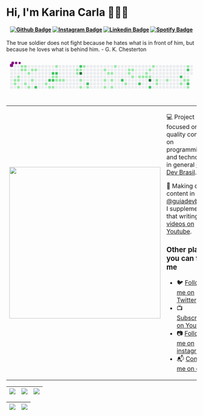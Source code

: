 # Hi, I'm Karina Carla 👨🏻‍💻 

<h4 align="center">

[![Github Badge](https://img.shields.io/badge/-Facebook-blue?style=for-the-badge&logo=Facebook&logoColor=white&link=https://github.com/arthurspk)](https://www.facebook.com/seixasqlc/)
[![Instagram Badge](https://img.shields.io/badge/-instagram-red?style=for-the-badge&logo=instagram&logoColor=white&link=https://github.com/arthurspk)](https://www.instagram.com/arthurspk/)
[![Linkedin Badge](https://img.shields.io/badge/-Linkedin-blue?style=for-the-badge&logo=Linkedin&logoColor=white&link=https://github.com/arthurspk)](https://www.linkedin.com/in/arthurspk/)
[![Spotify Badge](https://img.shields.io/badge/-Spotify-3bb34b?style=for-the-badge&logo=Spotify&logoColor=161f16&link=https://github.com/arthurspk)](https://open.spotify.com/user/Heimdallr0?fbclid=IwAR0vLf9kXegU7iZNCy3IJ1S6vb3sJ6CRRXelpW5tDOG5trSUGZ8SK4-Yjfg)



</h4>



The true soldier does not fight because he hates what is in front of him, but because he loves what is behind him. - G. K. Chesterton

<table border="0" cellspacing="0" cellpadding="0">
  <tr>
    <td style="border: 0";>
      <img width="400" src="https://i.imgur.com/bXxIgrd.png" />
    </td>
    <td style="border: 0";>
      <p>
        💻 Project focused on quality content on programming and technology in general <a href="https://www.instagram.com/guiadevbrasil/">Guia Dev Brasil<a/>.
      </p>
      <p>
        🌙 Making daily content in <a href="https://www.instagram.com/guiadevbrasil/">@guiadevbrasil</a>, I supplement that writing with <a href="https://www.youtube.com/channel/UCzmXzz_VR0Li8-YOvWN_t3g">videos on Youtube</a>.
      </p>
      <h3>Other places you can find me</h3>
      <ul>
        <li>
          🐦 <a href="https://twitter.com/manotoquinho">Follow me on Twitter</a>
        </li>
        <li>
          📺 <a href="https://www.youtube.com/channel/UCzmXzz_VR0Li8-YOvWN_t3g">Subscribe on Youtube</a>
        </li>
        <li>
          📷 <a href="https://www.instagram.com/guiadevbrasil/">Follow me on instagram</a>
        </li>
        <li>
          📬 <a href=mailto:arthurguiadev@gmail.com>Contact-me on email</a>
        </li>
      </ul>
    </td>
  </tr>
  
  
  <svg viewBox="-16 -32 880 192" width="880" height="192" xmlns="http://www.w3.org/2000/svg"><desc>Generated with https://github.com/Platane/snk</desc><style>@keyframes c0{3.19%{fill:var(--c1)}3.21%,to{fill:var(--ce)}}@keyframes c1{3.46%{fill:var(--c1)}3.48%,to{fill:var(--ce)}}@keyframes c2{2.66%{fill:var(--c1)}2.68%,to{fill:var(--ce)}}@keyframes c3{2.92%{fill:var(--c1)}2.94%,to{fill:var(--ce)}}@keyframes c4{3.99%{fill:var(--c1)}4.01%,to{fill:var(--ce)}}@keyframes c5{1.06%{fill:var(--c1)}1.08%,to{fill:var(--ce)}}@keyframes c6{1.86%{fill:var(--c1)}1.88%,to{fill:var(--ce)}}@keyframes c7{1.32%{fill:var(--c1)}1.34%,to{fill:var(--ce)}}@keyframes c8{1.59%{fill:var(--c1)}1.61%,to{fill:var(--ce)}}@keyframes c9{5.32%{fill:var(--c1)}5.34%,to{fill:var(--ce)}}@keyframes ca{7.99%{fill:var(--c1)}8.01%,to{fill:var(--ce)}}@keyframes cb{4.79%{fill:var(--c1)}4.81%,to{fill:var(--ce)}}@keyframes cc{6.92%{fill:var(--c1)}6.94%,to{fill:var(--ce)}}@keyframes cd{6.12%{fill:var(--c1)}6.14%,to{fill:var(--ce)}}@keyframes ce{7.19%{fill:var(--c1)}7.21%,to{fill:var(--ce)}}@keyframes cf{77.32%{fill:var(--c2)}77.34%,to{fill:var(--ce)}}@keyframes cg{47.46%{fill:var(--c1)}47.48%,to{fill:var(--ce)}}@keyframes ch{49.06%{fill:var(--c2)}49.08%,to{fill:var(--ce)}}@keyframes ci{47.99%{fill:var(--c1)}48.01%,to{fill:var(--ce)}}@keyframes cj{49.86%{fill:var(--c2)}49.88%,to{fill:var(--ce)}}@keyframes ck{10.12%{fill:var(--c1)}10.14%,to{fill:var(--ce)}}@keyframes cl{48.79%{fill:var(--c2)}48.81%,to{fill:var(--ce)}}@keyframes cm{48.26%{fill:var(--c1)}48.28%,to{fill:var(--ce)}}@keyframes cn{45.32%{fill:var(--c1)}45.34%,to{fill:var(--ce)}}@keyframes co{50.12%{fill:var(--c2)}50.14%,to{fill:var(--ce)}}@keyframes cp{10.39%{fill:var(--c1)}10.41%,to{fill:var(--ce)}}@keyframes cq{10.66%{fill:var(--c1)}10.68%,to{fill:var(--ce)}}@keyframes cr{10.92%{fill:var(--c1)}10.94%,to{fill:var(--ce)}}@keyframes cs{11.19%{fill:var(--c1)}11.21%,to{fill:var(--ce)}}@keyframes ct{42.92%{fill:var(--c1)}42.94%,to{fill:var(--ce)}}@keyframes cu{43.19%{fill:var(--c1)}43.21%,to{fill:var(--ce)}}@keyframes cv{52.52%{fill:var(--c2)}52.54%,to{fill:var(--ce)}}@keyframes cw{42.66%{fill:var(--c1)}42.68%,to{fill:var(--ce)}}@keyframes cx{81.86%{fill:var(--c4)}81.88%,to{fill:var(--ce)}}@keyframes cy{12.52%{fill:var(--c1)}12.54%,to{fill:var(--ce)}}@keyframes cz{13.06%{fill:var(--c1)}13.08%,to{fill:var(--ce)}}@keyframes c10{42.12%{fill:var(--c1)}42.14%,to{fill:var(--ce)}}@keyframes c11{54.39%{fill:var(--c2)}54.41%,to{fill:var(--ce)}}@keyframes c12{13.59%{fill:var(--c1)}13.61%,to{fill:var(--ce)}}@keyframes c13{17.32%{fill:var(--c1)}17.34%,to{fill:var(--ce)}}@keyframes c14{18.12%{fill:var(--c1)}18.14%,to{fill:var(--ce)}}@keyframes c15{14.92%{fill:var(--c1)}14.94%,to{fill:var(--ce)}}@keyframes c16{16.79%{fill:var(--c1)}16.81%,to{fill:var(--ce)}}@keyframes c17{16.52%{fill:var(--c1)}16.54%,to{fill:var(--ce)}}@keyframes c18{15.99%{fill:var(--c1)}16.01%,to{fill:var(--ce)}}@keyframes c19{15.46%{fill:var(--c1)}15.48%,to{fill:var(--ce)}}@keyframes c1a{39.72%{fill:var(--c1)}39.74%,to{fill:var(--ce)}}@keyframes c1b{57.32%{fill:var(--c2)}57.34%,to{fill:var(--ce)}}@keyframes c1c{19.99%{fill:var(--c1)}20.01%,to{fill:var(--ce)}}@keyframes c1d{37.86%{fill:var(--c1)}37.88%,to{fill:var(--ce)}}@keyframes c1e{38.12%{fill:var(--c1)}38.14%,to{fill:var(--ce)}}@keyframes c1f{37.59%{fill:var(--c1)}37.61%,to{fill:var(--ce)}}@keyframes c1g{21.06%{fill:var(--c1)}21.08%,to{fill:var(--ce)}}@keyframes c1h{21.59%{fill:var(--c1)}21.61%,to{fill:var(--ce)}}@keyframes c1i{58.92%{fill:var(--c2)}58.94%,to{fill:var(--ce)}}@keyframes c1j{21.86%{fill:var(--c1)}21.88%,to{fill:var(--ce)}}@keyframes c1k{24.52%{fill:var(--c1)}24.54%,to{fill:var(--ce)}}@keyframes c1l{22.12%{fill:var(--c1)}22.14%,to{fill:var(--ce)}}@keyframes c1m{22.92%{fill:var(--c1)}22.94%,to{fill:var(--ce)}}@keyframes c1n{22.39%{fill:var(--c1)}22.41%,to{fill:var(--ce)}}@keyframes c1o{87.72%{fill:var(--c4)}87.74%,to{fill:var(--ce)}}@keyframes c1p{59.99%{fill:var(--c2)}60.01%,to{fill:var(--ce)}}@keyframes c1q{23.46%{fill:var(--c1)}23.48%,to{fill:var(--ce)}}@keyframes c1r{25.86%{fill:var(--c1)}25.88%,to{fill:var(--ce)}}@keyframes c1s{26.12%{fill:var(--c1)}26.14%,to{fill:var(--ce)}}@keyframes c1t{27.19%{fill:var(--c1)}27.21%,to{fill:var(--ce)}}@keyframes c1u{65.32%{fill:var(--c2)}65.34%,to{fill:var(--ce)}}@keyframes c1v{30.66%{fill:var(--c1)}30.68%,to{fill:var(--ce)}}@keyframes c1w{28.52%{fill:var(--c1)}28.54%,to{fill:var(--ce)}}@keyframes c1x{32.52%{fill:var(--c1)}32.54%,to{fill:var(--ce)}}@keyframes c1y{64.26%{fill:var(--c2)}64.28%,to{fill:var(--ce)}}@keyframes c1z{28.79%{fill:var(--c1)}28.81%,to{fill:var(--ce)}}@keyframes c20{63.19%{fill:var(--c2)}63.21%,to{fill:var(--ce)}}@keyframes c21{29.86%{fill:var(--c1)}29.88%,to{fill:var(--ce)}}@keyframes u0{1.06%{transform:scale(0,1)}1.08%,1.32%{transform:scale(.02,1)}1.34%,1.59%{transform:scale(.03,1)}1.61%,1.86%{transform:scale(.05,1)}1.88%,2.66%{transform:scale(.07,1)}2.68%,2.92%{transform:scale(.08,1)}2.94%,3.19%{transform:scale(.1,1)}3.21%,3.46%{transform:scale(.12,1)}3.48%,3.99%{transform:scale(.14,1)}4.01%,4.79%{transform:scale(.15,1)}4.81%,5.32%{transform:scale(.17,1)}5.34%,6.12%{transform:scale(.19,1)}6.14%,6.92%{transform:scale(.2,1)}6.94%,7.19%{transform:scale(.22,1)}7.21%,7.99%{transform:scale(.24,1)}10.12%,8.01%{transform:scale(.25,1)}10.14%,10.39%{transform:scale(.27,1)}10.41%,10.66%{transform:scale(.29,1)}10.68%,10.92%{transform:scale(.31,1)}10.94%,11.19%{transform:scale(.32,1)}11.21%,12.52%{transform:scale(.34,1)}12.54%,13.06%{transform:scale(.36,1)}13.08%,13.59%{transform:scale(.37,1)}13.61%,14.92%{transform:scale(.39,1)}14.94%,15.46%{transform:scale(.41,1)}15.48%,15.99%{transform:scale(.42,1)}16.01%,16.52%{transform:scale(.44,1)}16.54%,16.79%{transform:scale(.46,1)}16.81%,17.32%{transform:scale(.47,1)}17.34%,18.12%{transform:scale(.49,1)}18.14%,19.99%{transform:scale(.51,1)}20.01%,21.06%{transform:scale(.53,1)}21.08%,21.59%{transform:scale(.54,1)}21.61%,21.86%{transform:scale(.56,1)}21.88%,22.12%{transform:scale(.58,1)}22.14%,22.39%{transform:scale(.59,1)}22.41%,22.92%{transform:scale(.61,1)}22.94%,23.46%{transform:scale(.63,1)}23.48%,24.52%{transform:scale(.64,1)}24.54%,25.86%{transform:scale(.66,1)}25.88%,26.12%{transform:scale(.68,1)}26.14%,27.19%{transform:scale(.69,1)}27.21%,28.52%{transform:scale(.71,1)}28.54%,28.79%{transform:scale(.73,1)}28.81%,29.86%{transform:scale(.75,1)}29.88%,30.66%{transform:scale(.76,1)}30.68%,32.52%{transform:scale(.78,1)}32.54%,37.59%{transform:scale(.8,1)}37.61%,37.86%{transform:scale(.81,1)}37.88%,38.12%{transform:scale(.83,1)}38.14%,39.72%{transform:scale(.85,1)}39.74%,42.12%{transform:scale(.86,1)}42.14%,42.66%{transform:scale(.88,1)}42.68%,42.92%{transform:scale(.9,1)}42.94%,43.19%{transform:scale(.92,1)}43.21%,45.32%{transform:scale(.93,1)}45.34%,47.46%{transform:scale(.95,1)}47.48%,47.99%{transform:scale(.97,1)}48.01%,48.26%{transform:scale(.98,1)}48.28%,to{transform:scale(1,1)}}@keyframes u1{48.79%{transform:scale(0,1)}48.81%,49.06%{transform:scale(.08,1)}49.08%,49.86%{transform:scale(.15,1)}49.88%,50.12%{transform:scale(.23,1)}50.14%,52.52%{transform:scale(.31,1)}52.54%,54.39%{transform:scale(.38,1)}54.41%,57.32%{transform:scale(.46,1)}57.34%,58.92%{transform:scale(.54,1)}58.94%,59.99%{transform:scale(.62,1)}60.01%,63.19%{transform:scale(.69,1)}63.21%,64.26%{transform:scale(.77,1)}64.28%,65.32%{transform:scale(.85,1)}65.34%,77.32%{transform:scale(.92,1)}77.34%,to{transform:scale(1,1)}}@keyframes u2{81.86%{transform:scale(0,1)}81.88%,87.72%{transform:scale(.5,1)}87.74%,to{transform:scale(1,1)}}@keyframes s0{0%,99.73%{transform:translate(0,-16px)}.27%{transform:translate(0,0)}1.33%{transform:translate(64px,0)}1.6%{transform:translate(64px,16px)}2.13%{transform:translate(32px,16px)}2.93%{transform:translate(32px,64px)}3.2%{transform:translate(16px,64px)}3.47%{transform:translate(16px,80px)}3.73%{transform:translate(32px,80px)}4%{transform:translate(32px,96px)}4.8%{transform:translate(80px,96px)}5.07%{transform:translate(80px,80px)}5.33%{transform:translate(64px,80px)}5.6%{transform:translate(64px,64px)}6.13%{transform:translate(96px,64px)}6.93%{transform:translate(96px,16px)}7.2%{transform:translate(112px,16px)}7.47%{transform:translate(112px,32px)}8%{transform:translate(80px,32px)}8.27%{transform:translate(80px,48px)}10.4%{transform:translate(208px,48px)}10.67%{transform:translate(208px,64px)}12.53%{transform:translate(320px,64px)}13.07%,80.8%{transform:translate(320px,96px)}15.47%{transform:translate(464px,96px)}16.53%{transform:translate(464px,32px)}16.8%{transform:translate(448px,32px)}17.07%{transform:translate(448px,16px)}17.33%{transform:translate(432px,16px)}18.13%{transform:translate(432px,64px)}19.2%{transform:translate(496px,64px)}19.47%{transform:translate(496px,80px)}20.53%{transform:translate(560px,80px)}21.07%{transform:translate(560px,48px)}22.4%{transform:translate(640px,48px)}22.93%{transform:translate(640px,16px)}23.2%{transform:translate(656px,16px)}23.47%{transform:translate(656px,0)}24%{transform:translate(624px,0)}24.53%{transform:translate(624px,32px)}25.33%{transform:translate(672px,32px)}26.13%{transform:translate(672px,80px)}26.93%{transform:translate(720px,80px)}27.2%{transform:translate(720px,64px)}29.07%{transform:translate(832px,64px)}29.6%{transform:translate(832px,96px)}30.13%{transform:translate(800px,96px)}30.4%{transform:translate(800px,80px)}30.67%{transform:translate(784px,80px)}30.93%{transform:translate(784px,64px)}31.2%{transform:translate(800px,64px)}32.27%{transform:translate(800px,0)}32.53%{transform:translate(816px,0)}32.8%{transform:translate(816px,-16px)}37.07%{transform:translate(560px,-16px)}37.6%{transform:translate(560px,16px)}37.87%{transform:translate(544px,16px)}38.13%{transform:translate(544px,32px)}38.4%{transform:translate(528px,32px)}38.93%{transform:translate(528px,0)}42.13%{transform:translate(336px,0)}42.4%{transform:translate(336px,16px)}42.93%,52%{transform:translate(304px,16px)}43.2%,51.73%{transform:translate(304px,32px)}43.47%{transform:translate(288px,32px)}44%{transform:translate(288px,0)}46.13%{transform:translate(160px,0)}47.47%{transform:translate(160px,80px)}47.73%{transform:translate(176px,80px)}48%{transform:translate(176px,96px)}48.27%{transform:translate(192px,96px)}48.8%{transform:translate(192px,64px)}49.07%{transform:translate(176px,64px)}49.33%{transform:translate(176px,48px)}49.6%{transform:translate(192px,48px)}49.87%{transform:translate(192px,32px)}52.27%{transform:translate(320px,16px)}52.53%{transform:translate(320px,0)}53.07%{transform:translate(352px,0)}54.4%{transform:translate(352px,80px)}57.07%{transform:translate(512px,80px)}57.33%{transform:translate(512px,64px)}58.67%{transform:translate(592px,64px)}58.93%{transform:translate(592px,80px)}59.73%{transform:translate(640px,80px)}60%{transform:translate(640px,96px)}62.93%{transform:translate(816px,96px)}64.27%{transform:translate(816px,16px)}64.8%{transform:translate(784px,16px)}65.33%{transform:translate(784px,48px)}76.53%{transform:translate(112px,48px)}77.33%{transform:translate(112px,96px)}81.87%{transform:translate(320px,32px)}87.2%{transform:translate(640px,32px)}87.73%{transform:translate(640px,64px)}97.6%{transform:translate(48px,64px)}98.93%{transform:translate(48px,-16px)}}@keyframes s1{0%,99.73%{transform:translate(16px,-16px)}.27%{transform:translate(0,-16px)}.53%{transform:translate(0,0)}1.6%{transform:translate(64px,0)}1.87%{transform:translate(64px,16px)}2.4%{transform:translate(32px,16px)}3.2%{transform:translate(32px,64px)}3.47%{transform:translate(16px,64px)}3.73%{transform:translate(16px,80px)}4%{transform:translate(32px,80px)}4.27%{transform:translate(32px,96px)}5.07%{transform:translate(80px,96px)}5.33%{transform:translate(80px,80px)}5.6%{transform:translate(64px,80px)}5.87%{transform:translate(64px,64px)}6.4%{transform:translate(96px,64px)}7.2%{transform:translate(96px,16px)}7.47%{transform:translate(112px,16px)}7.73%{transform:translate(112px,32px)}8.27%{transform:translate(80px,32px)}8.53%{transform:translate(80px,48px)}10.67%{transform:translate(208px,48px)}10.93%{transform:translate(208px,64px)}12.8%{transform:translate(320px,64px)}13.33%,81.07%{transform:translate(320px,96px)}15.73%{transform:translate(464px,96px)}16.8%{transform:translate(464px,32px)}17.07%{transform:translate(448px,32px)}17.33%{transform:translate(448px,16px)}17.6%{transform:translate(432px,16px)}18.4%{transform:translate(432px,64px)}19.47%{transform:translate(496px,64px)}19.73%{transform:translate(496px,80px)}20.8%{transform:translate(560px,80px)}21.33%{transform:translate(560px,48px)}22.67%{transform:translate(640px,48px)}23.2%{transform:translate(640px,16px)}23.47%{transform:translate(656px,16px)}23.73%{transform:translate(656px,0)}24.27%{transform:translate(624px,0)}24.8%{transform:translate(624px,32px)}25.6%{transform:translate(672px,32px)}26.4%{transform:translate(672px,80px)}27.2%{transform:translate(720px,80px)}27.47%{transform:translate(720px,64px)}29.33%{transform:translate(832px,64px)}29.87%{transform:translate(832px,96px)}30.4%{transform:translate(800px,96px)}30.67%{transform:translate(800px,80px)}30.93%{transform:translate(784px,80px)}31.2%{transform:translate(784px,64px)}31.47%{transform:translate(800px,64px)}32.53%{transform:translate(800px,0)}32.8%{transform:translate(816px,0)}33.07%{transform:translate(816px,-16px)}37.33%{transform:translate(560px,-16px)}37.87%{transform:translate(560px,16px)}38.13%{transform:translate(544px,16px)}38.4%{transform:translate(544px,32px)}38.67%{transform:translate(528px,32px)}39.2%{transform:translate(528px,0)}42.4%{transform:translate(336px,0)}42.67%{transform:translate(336px,16px)}43.2%,52.27%{transform:translate(304px,16px)}43.47%,52%{transform:translate(304px,32px)}43.73%{transform:translate(288px,32px)}44.27%{transform:translate(288px,0)}46.4%{transform:translate(160px,0)}47.73%{transform:translate(160px,80px)}48%{transform:translate(176px,80px)}48.27%{transform:translate(176px,96px)}48.53%{transform:translate(192px,96px)}49.07%{transform:translate(192px,64px)}49.33%{transform:translate(176px,64px)}49.6%{transform:translate(176px,48px)}49.87%{transform:translate(192px,48px)}50.13%{transform:translate(192px,32px)}52.53%{transform:translate(320px,16px)}52.8%{transform:translate(320px,0)}53.33%{transform:translate(352px,0)}54.67%{transform:translate(352px,80px)}57.33%{transform:translate(512px,80px)}57.6%{transform:translate(512px,64px)}58.93%{transform:translate(592px,64px)}59.2%{transform:translate(592px,80px)}60%{transform:translate(640px,80px)}60.27%{transform:translate(640px,96px)}63.2%{transform:translate(816px,96px)}64.53%{transform:translate(816px,16px)}65.07%{transform:translate(784px,16px)}65.6%{transform:translate(784px,48px)}76.8%{transform:translate(112px,48px)}77.6%{transform:translate(112px,96px)}82.13%{transform:translate(320px,32px)}87.47%{transform:translate(640px,32px)}88%{transform:translate(640px,64px)}97.87%{transform:translate(48px,64px)}99.2%{transform:translate(48px,-16px)}}@keyframes s2{0%,99.73%{transform:translate(32px,-16px)}.53%{transform:translate(0,-16px)}.8%{transform:translate(0,0)}1.87%{transform:translate(64px,0)}2.13%{transform:translate(64px,16px)}2.67%{transform:translate(32px,16px)}3.47%{transform:translate(32px,64px)}3.73%{transform:translate(16px,64px)}4%{transform:translate(16px,80px)}4.27%{transform:translate(32px,80px)}4.53%{transform:translate(32px,96px)}5.33%{transform:translate(80px,96px)}5.6%{transform:translate(80px,80px)}5.87%{transform:translate(64px,80px)}6.13%{transform:translate(64px,64px)}6.67%{transform:translate(96px,64px)}7.47%{transform:translate(96px,16px)}7.73%{transform:translate(112px,16px)}8%{transform:translate(112px,32px)}8.53%{transform:translate(80px,32px)}8.8%{transform:translate(80px,48px)}10.93%{transform:translate(208px,48px)}11.2%{transform:translate(208px,64px)}13.07%{transform:translate(320px,64px)}13.6%,81.33%{transform:translate(320px,96px)}16%{transform:translate(464px,96px)}17.07%{transform:translate(464px,32px)}17.33%{transform:translate(448px,32px)}17.6%{transform:translate(448px,16px)}17.87%{transform:translate(432px,16px)}18.67%{transform:translate(432px,64px)}19.73%{transform:translate(496px,64px)}20%{transform:translate(496px,80px)}21.07%{transform:translate(560px,80px)}21.6%{transform:translate(560px,48px)}22.93%{transform:translate(640px,48px)}23.47%{transform:translate(640px,16px)}23.73%{transform:translate(656px,16px)}24%{transform:translate(656px,0)}24.53%{transform:translate(624px,0)}25.07%{transform:translate(624px,32px)}25.87%{transform:translate(672px,32px)}26.67%{transform:translate(672px,80px)}27.47%{transform:translate(720px,80px)}27.73%{transform:translate(720px,64px)}29.6%{transform:translate(832px,64px)}30.13%{transform:translate(832px,96px)}30.67%{transform:translate(800px,96px)}30.93%{transform:translate(800px,80px)}31.2%{transform:translate(784px,80px)}31.47%{transform:translate(784px,64px)}31.73%{transform:translate(800px,64px)}32.8%{transform:translate(800px,0)}33.07%{transform:translate(816px,0)}33.33%{transform:translate(816px,-16px)}37.6%{transform:translate(560px,-16px)}38.13%{transform:translate(560px,16px)}38.4%{transform:translate(544px,16px)}38.67%{transform:translate(544px,32px)}38.93%{transform:translate(528px,32px)}39.47%{transform:translate(528px,0)}42.67%{transform:translate(336px,0)}42.93%{transform:translate(336px,16px)}43.47%,52.53%{transform:translate(304px,16px)}43.73%,52.27%{transform:translate(304px,32px)}44%{transform:translate(288px,32px)}44.53%{transform:translate(288px,0)}46.67%{transform:translate(160px,0)}48%{transform:translate(160px,80px)}48.27%{transform:translate(176px,80px)}48.53%{transform:translate(176px,96px)}48.8%{transform:translate(192px,96px)}49.33%{transform:translate(192px,64px)}49.6%{transform:translate(176px,64px)}49.87%{transform:translate(176px,48px)}50.13%{transform:translate(192px,48px)}50.4%{transform:translate(192px,32px)}52.8%{transform:translate(320px,16px)}53.07%{transform:translate(320px,0)}53.6%{transform:translate(352px,0)}54.93%{transform:translate(352px,80px)}57.6%{transform:translate(512px,80px)}57.87%{transform:translate(512px,64px)}59.2%{transform:translate(592px,64px)}59.47%{transform:translate(592px,80px)}60.27%{transform:translate(640px,80px)}60.53%{transform:translate(640px,96px)}63.47%{transform:translate(816px,96px)}64.8%{transform:translate(816px,16px)}65.33%{transform:translate(784px,16px)}65.87%{transform:translate(784px,48px)}77.07%{transform:translate(112px,48px)}77.87%{transform:translate(112px,96px)}82.4%{transform:translate(320px,32px)}87.73%{transform:translate(640px,32px)}88.27%{transform:translate(640px,64px)}98.13%{transform:translate(48px,64px)}99.47%{transform:translate(48px,-16px)}}@keyframes s3{0%,99.73%{transform:translate(48px,-16px)}.8%{transform:translate(0,-16px)}1.07%{transform:translate(0,0)}2.13%{transform:translate(64px,0)}2.4%{transform:translate(64px,16px)}2.93%{transform:translate(32px,16px)}3.73%{transform:translate(32px,64px)}4%{transform:translate(16px,64px)}4.27%{transform:translate(16px,80px)}4.53%{transform:translate(32px,80px)}4.8%{transform:translate(32px,96px)}5.6%{transform:translate(80px,96px)}5.87%{transform:translate(80px,80px)}6.13%{transform:translate(64px,80px)}6.4%{transform:translate(64px,64px)}6.93%{transform:translate(96px,64px)}7.73%{transform:translate(96px,16px)}8%{transform:translate(112px,16px)}8.27%{transform:translate(112px,32px)}8.8%{transform:translate(80px,32px)}9.07%{transform:translate(80px,48px)}11.2%{transform:translate(208px,48px)}11.47%{transform:translate(208px,64px)}13.33%{transform:translate(320px,64px)}13.87%,81.6%{transform:translate(320px,96px)}16.27%{transform:translate(464px,96px)}17.33%{transform:translate(464px,32px)}17.6%{transform:translate(448px,32px)}17.87%{transform:translate(448px,16px)}18.13%{transform:translate(432px,16px)}18.93%{transform:translate(432px,64px)}20%{transform:translate(496px,64px)}20.27%{transform:translate(496px,80px)}21.33%{transform:translate(560px,80px)}21.87%{transform:translate(560px,48px)}23.2%{transform:translate(640px,48px)}23.73%{transform:translate(640px,16px)}24%{transform:translate(656px,16px)}24.27%{transform:translate(656px,0)}24.8%{transform:translate(624px,0)}25.33%{transform:translate(624px,32px)}26.13%{transform:translate(672px,32px)}26.93%{transform:translate(672px,80px)}27.73%{transform:translate(720px,80px)}28%{transform:translate(720px,64px)}29.87%{transform:translate(832px,64px)}30.4%{transform:translate(832px,96px)}30.93%{transform:translate(800px,96px)}31.2%{transform:translate(800px,80px)}31.47%{transform:translate(784px,80px)}31.73%{transform:translate(784px,64px)}32%{transform:translate(800px,64px)}33.07%{transform:translate(800px,0)}33.33%{transform:translate(816px,0)}33.6%{transform:translate(816px,-16px)}37.87%{transform:translate(560px,-16px)}38.4%{transform:translate(560px,16px)}38.67%{transform:translate(544px,16px)}38.93%{transform:translate(544px,32px)}39.2%{transform:translate(528px,32px)}39.73%{transform:translate(528px,0)}42.93%{transform:translate(336px,0)}43.2%{transform:translate(336px,16px)}43.73%,52.8%{transform:translate(304px,16px)}44%,52.53%{transform:translate(304px,32px)}44.27%{transform:translate(288px,32px)}44.8%{transform:translate(288px,0)}46.93%{transform:translate(160px,0)}48.27%{transform:translate(160px,80px)}48.53%{transform:translate(176px,80px)}48.8%{transform:translate(176px,96px)}49.07%{transform:translate(192px,96px)}49.6%{transform:translate(192px,64px)}49.87%{transform:translate(176px,64px)}50.13%{transform:translate(176px,48px)}50.4%{transform:translate(192px,48px)}50.67%{transform:translate(192px,32px)}53.07%{transform:translate(320px,16px)}53.33%{transform:translate(320px,0)}53.87%{transform:translate(352px,0)}55.2%{transform:translate(352px,80px)}57.87%{transform:translate(512px,80px)}58.13%{transform:translate(512px,64px)}59.47%{transform:translate(592px,64px)}59.73%{transform:translate(592px,80px)}60.53%{transform:translate(640px,80px)}60.8%{transform:translate(640px,96px)}63.73%{transform:translate(816px,96px)}65.07%{transform:translate(816px,16px)}65.6%{transform:translate(784px,16px)}66.13%{transform:translate(784px,48px)}77.33%{transform:translate(112px,48px)}78.13%{transform:translate(112px,96px)}82.67%{transform:translate(320px,32px)}88%{transform:translate(640px,32px)}88.53%{transform:translate(640px,64px)}98.4%{transform:translate(48px,64px)}}:root{--cb:#1b1f230a;--cs:purple;--ce:#ebedf0;--c0:#ebedf0;--c1:#9be9a8;--c2:#40c463;--c3:#30a14e;--c4:#216e39}@media (prefers-color-scheme:dark){:root{--cb:#1b1f230a;--cs:purple;--ce:#161b22;--c1:#01311f;--c2:#034525;--c3:#0f6d31;--c4:#00c647}}.c{shape-rendering:geometricPrecision;fill:var(--ce);stroke-width:1px;stroke:var(--cb);animation:none 37500ms linear infinite}.c.c0,.c.c1,.c.c2{fill:var(--c1);animation-name:c0}.c.c1,.c.c2{animation-name:c1}.c.c2{animation-name:c2}.c.c3,.c.c4,.c.c5{fill:var(--c1);animation-name:c3}.c.c4,.c.c5{animation-name:c4}.c.c5{animation-name:c5}.c.c6,.c.c7,.c.c8{fill:var(--c1);animation-name:c6}.c.c7,.c.c8{animation-name:c7}.c.c8{animation-name:c8}.c.c9,.c.ca,.c.cb{fill:var(--c1);animation-name:c9}.c.ca,.c.cb{animation-name:ca}.c.cb{animation-name:cb}.c.cc,.c.cd,.c.ce{fill:var(--c1);animation-name:cc}.c.cd,.c.ce{animation-name:cd}.c.ce{animation-name:ce}.c.cf{fill:var(--c2);animation-name:cf}.c.cg{fill:var(--c1);animation-name:cg}.c.ch{fill:var(--c2);animation-name:ch}.c.ci{fill:var(--c1);animation-name:ci}.c.cj{fill:var(--c2);animation-name:cj}.c.ck{fill:var(--c1);animation-name:ck}.c.cl{fill:var(--c2);animation-name:cl}.c.cm,.c.cn{fill:var(--c1);animation-name:cm}.c.cn{animation-name:cn}.c.co{fill:var(--c2);animation-name:co}.c.cp,.c.cq,.c.cr{fill:var(--c1);animation-name:cp}.c.cq,.c.cr{animation-name:cq}.c.cr{animation-name:cr}.c.cs,.c.ct,.c.cu{fill:var(--c1);animation-name:cs}.c.ct,.c.cu{animation-name:ct}.c.cu{animation-name:cu}.c.cv{fill:var(--c2);animation-name:cv}.c.cw{fill:var(--c1);animation-name:cw}.c.cx{fill:var(--c4);animation-name:cx}.c.c10,.c.cy,.c.cz{fill:var(--c1);animation-name:cy}.c.c10,.c.cz{animation-name:cz}.c.c10{animation-name:c10}.c.c11{fill:var(--c2);animation-name:c11}.c.c12,.c.c13,.c.c14{fill:var(--c1);animation-name:c12}.c.c13,.c.c14{animation-name:c13}.c.c14{animation-name:c14}.c.c15,.c.c16,.c.c17{fill:var(--c1);animation-name:c15}.c.c16,.c.c17{animation-name:c16}.c.c17{animation-name:c17}.c.c18,.c.c19,.c.c1a{fill:var(--c1);animation-name:c18}.c.c19,.c.c1a{animation-name:c19}.c.c1a{animation-name:c1a}.c.c1b{fill:var(--c2);animation-name:c1b}.c.c1c,.c.c1d,.c.c1e{fill:var(--c1);animation-name:c1c}.c.c1d,.c.c1e{animation-name:c1d}.c.c1e{animation-name:c1e}.c.c1f,.c.c1g,.c.c1h{fill:var(--c1);animation-name:c1f}.c.c1g,.c.c1h{animation-name:c1g}.c.c1h{animation-name:c1h}.c.c1i{fill:var(--c2);animation-name:c1i}.c.c1j,.c.c1k{fill:var(--c1);animation-name:c1j}.c.c1k{animation-name:c1k}.c.c1l,.c.c1m,.c.c1n{fill:var(--c1);animation-name:c1l}.c.c1m,.c.c1n{animation-name:c1m}.c.c1n{animation-name:c1n}.c.c1o{fill:var(--c4);animation-name:c1o}.c.c1p{fill:var(--c2);animation-name:c1p}.c.c1q{fill:var(--c1);animation-name:c1q}.c.c1r,.c.c1s,.c.c1t{fill:var(--c1);animation-name:c1r}.c.c1s,.c.c1t{animation-name:c1s}.c.c1t{animation-name:c1t}.c.c1u{fill:var(--c2);animation-name:c1u}.c.c1v,.c.c1w,.c.c1x{fill:var(--c1);animation-name:c1v}.c.c1w,.c.c1x{animation-name:c1w}.c.c1x{animation-name:c1x}.c.c1y{fill:var(--c2);animation-name:c1y}.c.c1z{fill:var(--c1);animation-name:c1z}.c.c20{fill:var(--c2);animation-name:c20}.c.c21{fill:var(--c1);animation-name:c21}.s,.u{animation:none linear 37500ms infinite}.u,.u.u0{transform-origin:0 0}.u{transform:scale(0,1)}.u.u0{fill:var(--c1);animation-name:u0}.u.u1{fill:var(--c2);animation-name:u1;transform-origin:676.1px 0}.u.u2{fill:var(--c4);animation-name:u2;transform-origin:825.1px 0}.s{shape-rendering:geometricPrecision;fill:var(--cs)}.s.s0{transform:translate(0,-16px);animation-name:s0}.s.s1{transform:translate(16px,-16px);animation-name:s1}.s.s2{transform:translate(32px,-16px);animation-name:s2}.s.s3{transform:translate(48px,-16px);animation-name:s3}</style><rect class="c" x="2" y="2" rx="2" ry="2" width="12" height="12"/><rect class="c" x="2" y="18" rx="2" ry="2" width="12" height="12"/><rect class="c" x="2" y="34" rx="2" ry="2" width="12" height="12"/><rect class="c" x="2" y="50" rx="2" ry="2" width="12" height="12"/><rect class="c" x="2" y="66" rx="2" ry="2" width="12" height="12"/><rect class="c" x="2" y="82" rx="2" ry="2" width="12" height="12"/><rect class="c" x="2" y="98" rx="2" ry="2" width="12" height="12"/><rect class="c" x="18" y="2" rx="2" ry="2" width="12" height="12"/><rect class="c" x="18" y="18" rx="2" ry="2" width="12" height="12"/><rect class="c" x="18" y="34" rx="2" ry="2" width="12" height="12"/><rect class="c" x="18" y="50" rx="2" ry="2" width="12" height="12"/><rect class="c c0" x="18" y="66" rx="2" ry="2" width="12" height="12"/><rect class="c c1" x="18" y="82" rx="2" ry="2" width="12" height="12"/><rect class="c" x="18" y="98" rx="2" ry="2" width="12" height="12"/><rect class="c" x="34" y="2" rx="2" ry="2" width="12" height="12"/><rect class="c" x="34" y="18" rx="2" ry="2" width="12" height="12"/><rect class="c" x="34" y="34" rx="2" ry="2" width="12" height="12"/><rect class="c c2" x="34" y="50" rx="2" ry="2" width="12" height="12"/><rect class="c c3" x="34" y="66" rx="2" ry="2" width="12" height="12"/><rect class="c" x="34" y="82" rx="2" ry="2" width="12" height="12"/><rect class="c c4" x="34" y="98" rx="2" ry="2" width="12" height="12"/><rect class="c c5" x="50" y="2" rx="2" ry="2" width="12" height="12"/><rect class="c c6" x="50" y="18" rx="2" ry="2" width="12" height="12"/><rect class="c" x="50" y="34" rx="2" ry="2" width="12" height="12"/><rect class="c" x="50" y="50" rx="2" ry="2" width="12" height="12"/><rect class="c" x="50" y="66" rx="2" ry="2" width="12" height="12"/><rect class="c" x="50" y="82" rx="2" ry="2" width="12" height="12"/><rect class="c" x="50" y="98" rx="2" ry="2" width="12" height="12"/><rect class="c c7" x="66" y="2" rx="2" ry="2" width="12" height="12"/><rect class="c c8" x="66" y="18" rx="2" ry="2" width="12" height="12"/><rect class="c" x="66" y="34" rx="2" ry="2" width="12" height="12"/><rect class="c" x="66" y="50" rx="2" ry="2" width="12" height="12"/><rect class="c" x="66" y="66" rx="2" ry="2" width="12" height="12"/><rect class="c c9" x="66" y="82" rx="2" ry="2" width="12" height="12"/><rect class="c" x="66" y="98" rx="2" ry="2" width="12" height="12"/><rect class="c" x="82" y="2" rx="2" ry="2" width="12" height="12"/><rect class="c" x="82" y="18" rx="2" ry="2" width="12" height="12"/><rect class="c ca" x="82" y="34" rx="2" ry="2" width="12" height="12"/><rect class="c" x="82" y="50" rx="2" ry="2" width="12" height="12"/><rect class="c" x="82" y="66" rx="2" ry="2" width="12" height="12"/><rect class="c" x="82" y="82" rx="2" ry="2" width="12" height="12"/><rect class="c cb" x="82" y="98" rx="2" ry="2" width="12" height="12"/><rect class="c" x="98" y="2" rx="2" ry="2" width="12" height="12"/><rect class="c cc" x="98" y="18" rx="2" ry="2" width="12" height="12"/><rect class="c" x="98" y="34" rx="2" ry="2" width="12" height="12"/><rect class="c" x="98" y="50" rx="2" ry="2" width="12" height="12"/><rect class="c cd" x="98" y="66" rx="2" ry="2" width="12" height="12"/><rect class="c" x="98" y="82" rx="2" ry="2" width="12" height="12"/><rect class="c" x="98" y="98" rx="2" ry="2" width="12" height="12"/><rect class="c" x="114" y="2" rx="2" ry="2" width="12" height="12"/><rect class="c ce" x="114" y="18" rx="2" ry="2" width="12" height="12"/><rect class="c" x="114" y="34" rx="2" ry="2" width="12" height="12"/><rect class="c" x="114" y="50" rx="2" ry="2" width="12" height="12"/><rect class="c" x="114" y="66" rx="2" ry="2" width="12" height="12"/><rect class="c" x="114" y="82" rx="2" ry="2" width="12" height="12"/><rect class="c cf" x="114" y="98" rx="2" ry="2" width="12" height="12"/><rect class="c" x="130" y="2" rx="2" ry="2" width="12" height="12"/><rect class="c" x="130" y="18" rx="2" ry="2" width="12" height="12"/><rect class="c" x="130" y="34" rx="2" ry="2" width="12" height="12"/><rect class="c" x="130" y="50" rx="2" ry="2" width="12" height="12"/><rect class="c" x="130" y="66" rx="2" ry="2" width="12" height="12"/><rect class="c" x="130" y="82" rx="2" ry="2" width="12" height="12"/><rect class="c" x="130" y="98" rx="2" ry="2" width="12" height="12"/><rect class="c" x="146" y="2" rx="2" ry="2" width="12" height="12"/><rect class="c" x="146" y="18" rx="2" ry="2" width="12" height="12"/><rect class="c" x="146" y="34" rx="2" ry="2" width="12" height="12"/><rect class="c" x="146" y="50" rx="2" ry="2" width="12" height="12"/><rect class="c" x="146" y="66" rx="2" ry="2" width="12" height="12"/><rect class="c" x="146" y="82" rx="2" ry="2" width="12" height="12"/><rect class="c" x="146" y="98" rx="2" ry="2" width="12" height="12"/><rect class="c" x="162" y="2" rx="2" ry="2" width="12" height="12"/><rect class="c" x="162" y="18" rx="2" ry="2" width="12" height="12"/><rect class="c" x="162" y="34" rx="2" ry="2" width="12" height="12"/><rect class="c" x="162" y="50" rx="2" ry="2" width="12" height="12"/><rect class="c" x="162" y="66" rx="2" ry="2" width="12" height="12"/><rect class="c cg" x="162" y="82" rx="2" ry="2" width="12" height="12"/><rect class="c" x="162" y="98" rx="2" ry="2" width="12" height="12"/><rect class="c" x="178" y="2" rx="2" ry="2" width="12" height="12"/><rect class="c" x="178" y="18" rx="2" ry="2" width="12" height="12"/><rect class="c" x="178" y="34" rx="2" ry="2" width="12" height="12"/><rect class="c" x="178" y="50" rx="2" ry="2" width="12" height="12"/><rect class="c ch" x="178" y="66" rx="2" ry="2" width="12" height="12"/><rect class="c" x="178" y="82" rx="2" ry="2" width="12" height="12"/><rect class="c ci" x="178" y="98" rx="2" ry="2" width="12" height="12"/><rect class="c" x="194" y="2" rx="2" ry="2" width="12" height="12"/><rect class="c" x="194" y="18" rx="2" ry="2" width="12" height="12"/><rect class="c cj" x="194" y="34" rx="2" ry="2" width="12" height="12"/><rect class="c ck" x="194" y="50" rx="2" ry="2" width="12" height="12"/><rect class="c cl" x="194" y="66" rx="2" ry="2" width="12" height="12"/><rect class="c" x="194" y="82" rx="2" ry="2" width="12" height="12"/><rect class="c cm" x="194" y="98" rx="2" ry="2" width="12" height="12"/><rect class="c cn" x="210" y="2" rx="2" ry="2" width="12" height="12"/><rect class="c" x="210" y="18" rx="2" ry="2" width="12" height="12"/><rect class="c co" x="210" y="34" rx="2" ry="2" width="12" height="12"/><rect class="c cp" x="210" y="50" rx="2" ry="2" width="12" height="12"/><rect class="c cq" x="210" y="66" rx="2" ry="2" width="12" height="12"/><rect class="c" x="210" y="82" rx="2" ry="2" width="12" height="12"/><rect class="c" x="210" y="98" rx="2" ry="2" width="12" height="12"/><rect class="c" x="226" y="2" rx="2" ry="2" width="12" height="12"/><rect class="c" x="226" y="18" rx="2" ry="2" width="12" height="12"/><rect class="c" x="226" y="34" rx="2" ry="2" width="12" height="12"/><rect class="c" x="226" y="50" rx="2" ry="2" width="12" height="12"/><rect class="c cr" x="226" y="66" rx="2" ry="2" width="12" height="12"/><rect class="c" x="226" y="82" rx="2" ry="2" width="12" height="12"/><rect class="c" x="226" y="98" rx="2" ry="2" width="12" height="12"/><rect class="c" x="242" y="2" rx="2" ry="2" width="12" height="12"/><rect class="c" x="242" y="18" rx="2" ry="2" width="12" height="12"/><rect class="c" x="242" y="34" rx="2" ry="2" width="12" height="12"/><rect class="c" x="242" y="50" rx="2" ry="2" width="12" height="12"/><rect class="c cs" x="242" y="66" rx="2" ry="2" width="12" height="12"/><rect class="c" x="242" y="82" rx="2" ry="2" width="12" height="12"/><rect class="c" x="242" y="98" rx="2" ry="2" width="12" height="12"/><rect class="c" x="258" y="2" rx="2" ry="2" width="12" height="12"/><rect class="c" x="258" y="18" rx="2" ry="2" width="12" height="12"/><rect class="c" x="258" y="34" rx="2" ry="2" width="12" height="12"/><rect class="c" x="258" y="50" rx="2" ry="2" width="12" height="12"/><rect class="c" x="258" y="66" rx="2" ry="2" width="12" height="12"/><rect class="c" x="258" y="82" rx="2" ry="2" width="12" height="12"/><rect class="c" x="258" y="98" rx="2" ry="2" width="12" height="12"/><rect class="c" x="274" y="2" rx="2" ry="2" width="12" height="12"/><rect class="c" x="274" y="18" rx="2" ry="2" width="12" height="12"/><rect class="c" x="274" y="34" rx="2" ry="2" width="12" height="12"/><rect class="c" x="274" y="50" rx="2" ry="2" width="12" height="12"/><rect class="c" x="274" y="66" rx="2" ry="2" width="12" height="12"/><rect class="c" x="274" y="82" rx="2" ry="2" width="12" height="12"/><rect class="c" x="274" y="98" rx="2" ry="2" width="12" height="12"/><rect class="c" x="290" y="2" rx="2" ry="2" width="12" height="12"/><rect class="c" x="290" y="18" rx="2" ry="2" width="12" height="12"/><rect class="c" x="290" y="34" rx="2" ry="2" width="12" height="12"/><rect class="c" x="290" y="50" rx="2" ry="2" width="12" height="12"/><rect class="c" x="290" y="66" rx="2" ry="2" width="12" height="12"/><rect class="c" x="290" y="82" rx="2" ry="2" width="12" height="12"/><rect class="c" x="290" y="98" rx="2" ry="2" width="12" height="12"/><rect class="c" x="306" y="2" rx="2" ry="2" width="12" height="12"/><rect class="c ct" x="306" y="18" rx="2" ry="2" width="12" height="12"/><rect class="c cu" x="306" y="34" rx="2" ry="2" width="12" height="12"/><rect class="c" x="306" y="50" rx="2" ry="2" width="12" height="12"/><rect class="c" x="306" y="66" rx="2" ry="2" width="12" height="12"/><rect class="c" x="306" y="82" rx="2" ry="2" width="12" height="12"/><rect class="c" x="306" y="98" rx="2" ry="2" width="12" height="12"/><rect class="c cv" x="322" y="2" rx="2" ry="2" width="12" height="12"/><rect class="c cw" x="322" y="18" rx="2" ry="2" width="12" height="12"/><rect class="c cx" x="322" y="34" rx="2" ry="2" width="12" height="12"/><rect class="c" x="322" y="50" rx="2" ry="2" width="12" height="12"/><rect class="c cy" x="322" y="66" rx="2" ry="2" width="12" height="12"/><rect class="c" x="322" y="82" rx="2" ry="2" width="12" height="12"/><rect class="c cz" x="322" y="98" rx="2" ry="2" width="12" height="12"/><rect class="c c10" x="338" y="2" rx="2" ry="2" width="12" height="12"/><rect class="c" x="338" y="18" rx="2" ry="2" width="12" height="12"/><rect class="c" x="338" y="34" rx="2" ry="2" width="12" height="12"/><rect class="c" x="338" y="50" rx="2" ry="2" width="12" height="12"/><rect class="c" x="338" y="66" rx="2" ry="2" width="12" height="12"/><rect class="c" x="338" y="82" rx="2" ry="2" width="12" height="12"/><rect class="c" x="338" y="98" rx="2" ry="2" width="12" height="12"/><rect class="c" x="354" y="2" rx="2" ry="2" width="12" height="12"/><rect class="c" x="354" y="18" rx="2" ry="2" width="12" height="12"/><rect class="c" x="354" y="34" rx="2" ry="2" width="12" height="12"/><rect class="c" x="354" y="50" rx="2" ry="2" width="12" height="12"/><rect class="c" x="354" y="66" rx="2" ry="2" width="12" height="12"/><rect class="c c11" x="354" y="82" rx="2" ry="2" width="12" height="12"/><rect class="c c12" x="354" y="98" rx="2" ry="2" width="12" height="12"/><rect class="c" x="370" y="2" rx="2" ry="2" width="12" height="12"/><rect class="c" x="370" y="18" rx="2" ry="2" width="12" height="12"/><rect class="c" x="370" y="34" rx="2" ry="2" width="12" height="12"/><rect class="c" x="370" y="50" rx="2" ry="2" width="12" height="12"/><rect class="c" x="370" y="66" rx="2" ry="2" width="12" height="12"/><rect class="c" x="370" y="82" rx="2" ry="2" width="12" height="12"/><rect class="c" x="370" y="98" rx="2" ry="2" width="12" height="12"/><rect class="c" x="386" y="2" rx="2" ry="2" width="12" height="12"/><rect class="c" x="386" y="18" rx="2" ry="2" width="12" height="12"/><rect class="c" x="386" y="34" rx="2" ry="2" width="12" height="12"/><rect class="c" x="386" y="50" rx="2" ry="2" width="12" height="12"/><rect class="c" x="386" y="66" rx="2" ry="2" width="12" height="12"/><rect class="c" x="386" y="82" rx="2" ry="2" width="12" height="12"/><rect class="c" x="386" y="98" rx="2" ry="2" width="12" height="12"/><rect class="c" x="402" y="2" rx="2" ry="2" width="12" height="12"/><rect class="c" x="402" y="18" rx="2" ry="2" width="12" height="12"/><rect class="c" x="402" y="34" rx="2" ry="2" width="12" height="12"/><rect class="c" x="402" y="50" rx="2" ry="2" width="12" height="12"/><rect class="c" x="402" y="66" rx="2" ry="2" width="12" height="12"/><rect class="c" x="402" y="82" rx="2" ry="2" width="12" height="12"/><rect class="c" x="402" y="98" rx="2" ry="2" width="12" height="12"/><rect class="c" x="418" y="2" rx="2" ry="2" width="12" height="12"/><rect class="c" x="418" y="18" rx="2" ry="2" width="12" height="12"/><rect class="c" x="418" y="34" rx="2" ry="2" width="12" height="12"/><rect class="c" x="418" y="50" rx="2" ry="2" width="12" height="12"/><rect class="c" x="418" y="66" rx="2" ry="2" width="12" height="12"/><rect class="c" x="418" y="82" rx="2" ry="2" width="12" height="12"/><rect class="c" x="418" y="98" rx="2" ry="2" width="12" height="12"/><rect class="c" x="434" y="2" rx="2" ry="2" width="12" height="12"/><rect class="c c13" x="434" y="18" rx="2" ry="2" width="12" height="12"/><rect class="c" x="434" y="34" rx="2" ry="2" width="12" height="12"/><rect class="c" x="434" y="50" rx="2" ry="2" width="12" height="12"/><rect class="c c14" x="434" y="66" rx="2" ry="2" width="12" height="12"/><rect class="c" x="434" y="82" rx="2" ry="2" width="12" height="12"/><rect class="c c15" x="434" y="98" rx="2" ry="2" width="12" height="12"/><rect class="c" x="450" y="2" rx="2" ry="2" width="12" height="12"/><rect class="c" x="450" y="18" rx="2" ry="2" width="12" height="12"/><rect class="c c16" x="450" y="34" rx="2" ry="2" width="12" height="12"/><rect class="c" x="450" y="50" rx="2" ry="2" width="12" height="12"/><rect class="c" x="450" y="66" rx="2" ry="2" width="12" height="12"/><rect class="c" x="450" y="82" rx="2" ry="2" width="12" height="12"/><rect class="c" x="450" y="98" rx="2" ry="2" width="12" height="12"/><rect class="c" x="466" y="2" rx="2" ry="2" width="12" height="12"/><rect class="c" x="466" y="18" rx="2" ry="2" width="12" height="12"/><rect class="c c17" x="466" y="34" rx="2" ry="2" width="12" height="12"/><rect class="c" x="466" y="50" rx="2" ry="2" width="12" height="12"/><rect class="c c18" x="466" y="66" rx="2" ry="2" width="12" height="12"/><rect class="c" x="466" y="82" rx="2" ry="2" width="12" height="12"/><rect class="c c19" x="466" y="98" rx="2" ry="2" width="12" height="12"/><rect class="c c1a" x="482" y="2" rx="2" ry="2" width="12" height="12"/><rect class="c" x="482" y="18" rx="2" ry="2" width="12" height="12"/><rect class="c" x="482" y="34" rx="2" ry="2" width="12" height="12"/><rect class="c" x="482" y="50" rx="2" ry="2" width="12" height="12"/><rect class="c" x="482" y="66" rx="2" ry="2" width="12" height="12"/><rect class="c" x="482" y="82" rx="2" ry="2" width="12" height="12"/><rect class="c" x="482" y="98" rx="2" ry="2" width="12" height="12"/><rect class="c" x="498" y="2" rx="2" ry="2" width="12" height="12"/><rect class="c" x="498" y="18" rx="2" ry="2" width="12" height="12"/><rect class="c" x="498" y="34" rx="2" ry="2" width="12" height="12"/><rect class="c" x="498" y="50" rx="2" ry="2" width="12" height="12"/><rect class="c" x="498" y="66" rx="2" ry="2" width="12" height="12"/><rect class="c" x="498" y="82" rx="2" ry="2" width="12" height="12"/><rect class="c" x="498" y="98" rx="2" ry="2" width="12" height="12"/><rect class="c" x="514" y="2" rx="2" ry="2" width="12" height="12"/><rect class="c" x="514" y="18" rx="2" ry="2" width="12" height="12"/><rect class="c" x="514" y="34" rx="2" ry="2" width="12" height="12"/><rect class="c" x="514" y="50" rx="2" ry="2" width="12" height="12"/><rect class="c c1b" x="514" y="66" rx="2" ry="2" width="12" height="12"/><rect class="c" x="514" y="82" rx="2" ry="2" width="12" height="12"/><rect class="c" x="514" y="98" rx="2" ry="2" width="12" height="12"/><rect class="c" x="530" y="2" rx="2" ry="2" width="12" height="12"/><rect class="c" x="530" y="18" rx="2" ry="2" width="12" height="12"/><rect class="c" x="530" y="34" rx="2" ry="2" width="12" height="12"/><rect class="c" x="530" y="50" rx="2" ry="2" width="12" height="12"/><rect class="c" x="530" y="66" rx="2" ry="2" width="12" height="12"/><rect class="c c1c" x="530" y="82" rx="2" ry="2" width="12" height="12"/><rect class="c" x="530" y="98" rx="2" ry="2" width="12" height="12"/><rect class="c" x="546" y="2" rx="2" ry="2" width="12" height="12"/><rect class="c c1d" x="546" y="18" rx="2" ry="2" width="12" height="12"/><rect class="c c1e" x="546" y="34" rx="2" ry="2" width="12" height="12"/><rect class="c" x="546" y="50" rx="2" ry="2" width="12" height="12"/><rect class="c" x="546" y="66" rx="2" ry="2" width="12" height="12"/><rect class="c" x="546" y="82" rx="2" ry="2" width="12" height="12"/><rect class="c" x="546" y="98" rx="2" ry="2" width="12" height="12"/><rect class="c" x="562" y="2" rx="2" ry="2" width="12" height="12"/><rect class="c c1f" x="562" y="18" rx="2" ry="2" width="12" height="12"/><rect class="c" x="562" y="34" rx="2" ry="2" width="12" height="12"/><rect class="c c1g" x="562" y="50" rx="2" ry="2" width="12" height="12"/><rect class="c" x="562" y="66" rx="2" ry="2" width="12" height="12"/><rect class="c" x="562" y="82" rx="2" ry="2" width="12" height="12"/><rect class="c" x="562" y="98" rx="2" ry="2" width="12" height="12"/><rect class="c" x="578" y="2" rx="2" ry="2" width="12" height="12"/><rect class="c" x="578" y="18" rx="2" ry="2" width="12" height="12"/><rect class="c" x="578" y="34" rx="2" ry="2" width="12" height="12"/><rect class="c" x="578" y="50" rx="2" ry="2" width="12" height="12"/><rect class="c" x="578" y="66" rx="2" ry="2" width="12" height="12"/><rect class="c" x="578" y="82" rx="2" ry="2" width="12" height="12"/><rect class="c" x="578" y="98" rx="2" ry="2" width="12" height="12"/><rect class="c" x="594" y="2" rx="2" ry="2" width="12" height="12"/><rect class="c" x="594" y="18" rx="2" ry="2" width="12" height="12"/><rect class="c" x="594" y="34" rx="2" ry="2" width="12" height="12"/><rect class="c c1h" x="594" y="50" rx="2" ry="2" width="12" height="12"/><rect class="c" x="594" y="66" rx="2" ry="2" width="12" height="12"/><rect class="c c1i" x="594" y="82" rx="2" ry="2" width="12" height="12"/><rect class="c" x="594" y="98" rx="2" ry="2" width="12" height="12"/><rect class="c" x="610" y="2" rx="2" ry="2" width="12" height="12"/><rect class="c" x="610" y="18" rx="2" ry="2" width="12" height="12"/><rect class="c" x="610" y="34" rx="2" ry="2" width="12" height="12"/><rect class="c c1j" x="610" y="50" rx="2" ry="2" width="12" height="12"/><rect class="c" x="610" y="66" rx="2" ry="2" width="12" height="12"/><rect class="c" x="610" y="82" rx="2" ry="2" width="12" height="12"/><rect class="c" x="610" y="98" rx="2" ry="2" width="12" height="12"/><rect class="c" x="626" y="2" rx="2" ry="2" width="12" height="12"/><rect class="c" x="626" y="18" rx="2" ry="2" width="12" height="12"/><rect class="c c1k" x="626" y="34" rx="2" ry="2" width="12" height="12"/><rect class="c c1l" x="626" y="50" rx="2" ry="2" width="12" height="12"/><rect class="c" x="626" y="66" rx="2" ry="2" width="12" height="12"/><rect class="c" x="626" y="82" rx="2" ry="2" width="12" height="12"/><rect class="c" x="626" y="98" rx="2" ry="2" width="12" height="12"/><rect class="c" x="642" y="2" rx="2" ry="2" width="12" height="12"/><rect class="c c1m" x="642" y="18" rx="2" ry="2" width="12" height="12"/><rect class="c" x="642" y="34" rx="2" ry="2" width="12" height="12"/><rect class="c c1n" x="642" y="50" rx="2" ry="2" width="12" height="12"/><rect class="c c1o" x="642" y="66" rx="2" ry="2" width="12" height="12"/><rect class="c" x="642" y="82" rx="2" ry="2" width="12" height="12"/><rect class="c c1p" x="642" y="98" rx="2" ry="2" width="12" height="12"/><rect class="c c1q" x="658" y="2" rx="2" ry="2" width="12" height="12"/><rect class="c" x="658" y="18" rx="2" ry="2" width="12" height="12"/><rect class="c" x="658" y="34" rx="2" ry="2" width="12" height="12"/><rect class="c" x="658" y="50" rx="2" ry="2" width="12" height="12"/><rect class="c" x="658" y="66" rx="2" ry="2" width="12" height="12"/><rect class="c" x="658" y="82" rx="2" ry="2" width="12" height="12"/><rect class="c" x="658" y="98" rx="2" ry="2" width="12" height="12"/><rect class="c" x="674" y="2" rx="2" ry="2" width="12" height="12"/><rect class="c" x="674" y="18" rx="2" ry="2" width="12" height="12"/><rect class="c" x="674" y="34" rx="2" ry="2" width="12" height="12"/><rect class="c" x="674" y="50" rx="2" ry="2" width="12" height="12"/><rect class="c c1r" x="674" y="66" rx="2" ry="2" width="12" height="12"/><rect class="c c1s" x="674" y="82" rx="2" ry="2" width="12" height="12"/><rect class="c" x="674" y="98" rx="2" ry="2" width="12" height="12"/><rect class="c" x="690" y="2" rx="2" ry="2" width="12" height="12"/><rect class="c" x="690" y="18" rx="2" ry="2" width="12" height="12"/><rect class="c" x="690" y="34" rx="2" ry="2" width="12" height="12"/><rect class="c" x="690" y="50" rx="2" ry="2" width="12" height="12"/><rect class="c" x="690" y="66" rx="2" ry="2" width="12" height="12"/><rect class="c" x="690" y="82" rx="2" ry="2" width="12" height="12"/><rect class="c" x="690" y="98" rx="2" ry="2" width="12" height="12"/><rect class="c" x="706" y="2" rx="2" ry="2" width="12" height="12"/><rect class="c" x="706" y="18" rx="2" ry="2" width="12" height="12"/><rect class="c" x="706" y="34" rx="2" ry="2" width="12" height="12"/><rect class="c" x="706" y="50" rx="2" ry="2" width="12" height="12"/><rect class="c" x="706" y="66" rx="2" ry="2" width="12" height="12"/><rect class="c" x="706" y="82" rx="2" ry="2" width="12" height="12"/><rect class="c" x="706" y="98" rx="2" ry="2" width="12" height="12"/><rect class="c" x="722" y="2" rx="2" ry="2" width="12" height="12"/><rect class="c" x="722" y="18" rx="2" ry="2" width="12" height="12"/><rect class="c" x="722" y="34" rx="2" ry="2" width="12" height="12"/><rect class="c" x="722" y="50" rx="2" ry="2" width="12" height="12"/><rect class="c c1t" x="722" y="66" rx="2" ry="2" width="12" height="12"/><rect class="c" x="722" y="82" rx="2" ry="2" width="12" height="12"/><rect class="c" x="722" y="98" rx="2" ry="2" width="12" height="12"/><rect class="c" x="738" y="2" rx="2" ry="2" width="12" height="12"/><rect class="c" x="738" y="18" rx="2" ry="2" width="12" height="12"/><rect class="c" x="738" y="34" rx="2" ry="2" width="12" height="12"/><rect class="c" x="738" y="50" rx="2" ry="2" width="12" height="12"/><rect class="c" x="738" y="66" rx="2" ry="2" width="12" height="12"/><rect class="c" x="738" y="82" rx="2" ry="2" width="12" height="12"/><rect class="c" x="738" y="98" rx="2" ry="2" width="12" height="12"/><rect class="c" x="754" y="2" rx="2" ry="2" width="12" height="12"/><rect class="c" x="754" y="18" rx="2" ry="2" width="12" height="12"/><rect class="c" x="754" y="34" rx="2" ry="2" width="12" height="12"/><rect class="c" x="754" y="50" rx="2" ry="2" width="12" height="12"/><rect class="c" x="754" y="66" rx="2" ry="2" width="12" height="12"/><rect class="c" x="754" y="82" rx="2" ry="2" width="12" height="12"/><rect class="c" x="754" y="98" rx="2" ry="2" width="12" height="12"/><rect class="c" x="770" y="2" rx="2" ry="2" width="12" height="12"/><rect class="c" x="770" y="18" rx="2" ry="2" width="12" height="12"/><rect class="c" x="770" y="34" rx="2" ry="2" width="12" height="12"/><rect class="c" x="770" y="50" rx="2" ry="2" width="12" height="12"/><rect class="c" x="770" y="66" rx="2" ry="2" width="12" height="12"/><rect class="c" x="770" y="82" rx="2" ry="2" width="12" height="12"/><rect class="c" x="770" y="98" rx="2" ry="2" width="12" height="12"/><rect class="c" x="786" y="2" rx="2" ry="2" width="12" height="12"/><rect class="c" x="786" y="18" rx="2" ry="2" width="12" height="12"/><rect class="c" x="786" y="34" rx="2" ry="2" width="12" height="12"/><rect class="c c1u" x="786" y="50" rx="2" ry="2" width="12" height="12"/><rect class="c" x="786" y="66" rx="2" ry="2" width="12" height="12"/><rect class="c c1v" x="786" y="82" rx="2" ry="2" width="12" height="12"/><rect class="c" x="786" y="98" rx="2" ry="2" width="12" height="12"/><rect class="c" x="802" y="2" rx="2" ry="2" width="12" height="12"/><rect class="c" x="802" y="18" rx="2" ry="2" width="12" height="12"/><rect class="c" x="802" y="34" rx="2" ry="2" width="12" height="12"/><rect class="c" x="802" y="50" rx="2" ry="2" width="12" height="12"/><rect class="c c1w" x="802" y="66" rx="2" ry="2" width="12" height="12"/><rect class="c" x="802" y="82" rx="2" ry="2" width="12" height="12"/><rect class="c" x="802" y="98" rx="2" ry="2" width="12" height="12"/><rect class="c c1x" x="818" y="2" rx="2" ry="2" width="12" height="12"/><rect class="c c1y" x="818" y="18" rx="2" ry="2" width="12" height="12"/><rect class="c" x="818" y="34" rx="2" ry="2" width="12" height="12"/><rect class="c" x="818" y="50" rx="2" ry="2" width="12" height="12"/><rect class="c c1z" x="818" y="66" rx="2" ry="2" width="12" height="12"/><rect class="c c20" x="818" y="82" rx="2" ry="2" width="12" height="12"/><rect class="c c21" x="818" y="98" rx="2" ry="2" width="12" height="12"/><rect class="c" x="834" y="2" rx="2" ry="2" width="12" height="12"/><rect class="c" x="834" y="18" rx="2" ry="2" width="12" height="12"/><rect class="c" x="834" y="34" rx="2" ry="2" width="12" height="12"/><rect class="u u0" height="12" width="676.7" x="0.0" y="144"/><rect class="u u1" height="12" width="149.6" x="676.1" y="144"/><rect class="u u2" height="12" width="23.5" x="825.1" y="144"/><rect class="s s0" x="0.8" y="0.8" width="14.4" height="14.4" rx="4.5" ry="4.5"/><rect class="s s1" x="1.8" y="1.8" width="12.3" height="12.3" rx="4.1" ry="4.1"/><rect class="s s2" x="2.6" y="2.6" width="10.8" height="10.8" rx="3.6" ry="3.6"/><rect class="s s3" x="3.0" y="3.0" width="9.9" height="9.9" rx="3.3" ry="3.3"/></svg>

</table>

| ![](http://github-profile-summary-cards.vercel.app/api/cards/stats?username=arthurspk&theme=nord_dark) | ![](http://github-profile-summary-cards.vercel.app/api/cards/repos-per-language?username=arthurspk&hide=Html&theme=nord_dark) | ![](http://github-profile-summary-cards.vercel.app/api/cards/most-commit-language?username=arthurspk&theme=nord_dark) |
| :-: | :-: | :-: |

| ![](http://github-profile-summary-cards.vercel.app/api/cards/profile-details?username=arthurspk&theme=nord_dark) | ![](https://github-readme-streak-stats.herokuapp.com/?user=arthurspk&hide_border=true&date_format=M%20j%5B%2C%20Y%5D&background=2D3742&stroke=2D3742&ring=6bbbca&fire=6bbbca&currStreakNum=fff&sideNums=6bbbca&currStreakLabel=6bbbca&sideLabels=fff&dates=fff) |
| :-: | :-: |
